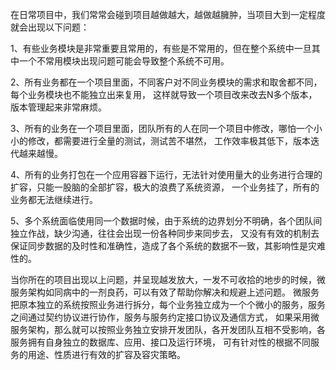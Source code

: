 在日常项目中，我们常常会碰到项目越做越大，越做越臃肿，当项目大到一定程度就会出现以下问题：

1、有些业务模块是非常重要且常用的，有些是不常用的，但在整个系统中一旦其中一个不常用模块出现问题可能会导致整个系统不可用。

2、所有业务都在一个项目里面，不同客户对不同业务模块的需求和取舍都不同，每个业务模块也不能独立出来复用，
这样就导致一个项目改来改去N多个版本，版本管理起来非常麻烦。

3、所有的业务在一个项目里面，团队所有的人在同一个项目中修改，哪怕一个小小的修改，都需要进行全量的测试，测试苦不堪然，
工作效率极其低下，版本迭代越来越慢。

4、所有的业务打包在一个应用容器下运行，无法针对使用量大的业务进行合理的扩容，只能一股脑的全部扩容，极大的浪费了系统资源，
一个业务挂了，所有的业务都无法继续进行。

5、多个系统面临使用同一个数据时候，由于系统的边界划分不明确，各个团队间独立作战，缺少沟通，往往会出现一份各种同步来同步去，
又没有有效的机制去保证同步数据的及时性和准确性，造成了各个系统的数据不一致，其影响性是灾难性的。

当你所在的项目出现以上问题，并呈现越发放大，一发不可收拾的地步的时候，微服务架构如同病中的一剂良药，可以有效了帮助你解决和规避上述问题。
微服务把原本独立的系统按照业务进行拆分，每个业务独立成为一个个微小的服务，服务之间通过契约协议进行协作，服务与服务约定接口协议及通信方式，
如果采用微服务架构，那么就可以按照业务独立安排开发团队，各开发团队互相不受影响，各服务拥有自身独立的数据库、应用、接口及运行环境，
可有针对性的根据不同服务的用途、性质进行有效的扩容及容灾策略。
